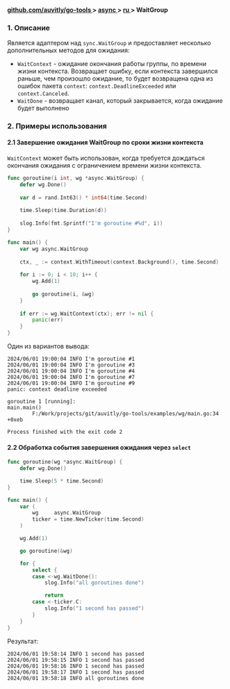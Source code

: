 <h4> 
    <a href="./../../../README.md" align="center"> github.com/auvitly/go-tools </a> 
    > 
    <a href="./../../README.md" align="center"> async </a>
    >
    <a href="./main.md" align="center"> ru </a>
    >
    WaitGroup
</h4>

<a name="desc"></a>
### 1. Описание

Является адаптером над `sync.WaitGroup` и предоставляет несколько дополнительных методов для ожидания:
* `WaitContext` - ожидание окончания работы группы, по времени жизни контекста. Возвращает ошибку, если контекста 
завершился раньше, чем произошло ожидание, то будет возвращена одна из ошибок пакета `context`: 
`context.DeadlineExceeded` или `context.Canceled`.
* `WaitDone` - возвращает канал, который закрывается, когда ожидание будет выполнено

### 2. Примеры использования

#### 2.1 Завершение ожидания WaitGroup по сроки жизни контекста

`WaitContext` может быть использован, когда требуется дождаться окончания ожидания с ограничением времени жизни контекста.

```go
func goroutine(i int, wg *async.WaitGroup) {
    defer wg.Done()
    
    var d = rand.Int63() * int64(time.Second)
    
    time.Sleep(time.Duration(d))
    
    slog.Info(fmt.Sprintf("I'm goroutine #%d", i))
}

func main() {
    var wg async.WaitGroup
    
    ctx, _ := context.WithTimeout(context.Background(), time.Second)
    
    for i := 0; i < 10; i++ {
        wg.Add(1)
        
        go goroutine(i, &wg)
    }
    
    if err := wg.WaitContext(ctx); err != nil {
        panic(err)
    }
}
```

Один из вариантов вывода:
```
2024/06/01 19:00:04 INFO I'm goroutine #1
2024/06/01 19:00:04 INFO I'm goroutine #3
2024/06/01 19:00:04 INFO I'm goroutine #4
2024/06/01 19:00:04 INFO I'm goroutine #7
2024/06/01 19:00:04 INFO I'm goroutine #9
panic: context deadline exceeded

goroutine 1 [running]:
main.main()
        F:/Work/projects/git/auvitly/go-tools/examples/wg/main.go:34 +0xeb

Process finished with the exit code 2
```

#### 2.2 Обработка события завершения ожидания через `select`

```go
func goroutine(wg *async.WaitGroup) {
	defer wg.Done()

	time.Sleep(5 * time.Second)
}

func main() {
	var (
		wg     async.WaitGroup
		ticker = time.NewTicker(time.Second)
	)

	wg.Add(1)

	go goroutine(&wg)

	for {
		select {
		case <-wg.WaitDone():
			slog.Info("all goroutines done")

			return
		case <-ticker.C:
			slog.Info("1 second has passed")
		}
	}
}
```

Результат:
```
2024/06/01 19:58:14 INFO 1 second has passed
2024/06/01 19:58:15 INFO 1 second has passed
2024/06/01 19:58:16 INFO 1 second has passed
2024/06/01 19:58:17 INFO 1 second has passed
2024/06/01 19:58:18 INFO all goroutines done
```